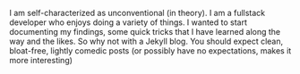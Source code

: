 <p>
							I am self-characterized as unconventional (in theory). I am a fullstack developer who enjoys doing a variety of things. I wanted to start documenting my findings, some quick tricks that I have learned along the way and the likes. So why not with a Jekyll blog. You should expect clean, bloat-free, lightly comedic posts (or possibly have no expectations, makes it more interesting)
						</p>